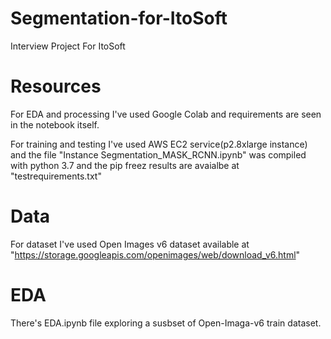 # Segmentation-for-ItoSoft
Interview Project For ItoSoft

# Resources 

For EDA and processing I've used Google Colab and requirements are seen in the notebook itself.

For training and testing I've used AWS EC2 service(p2.8xlarge instance) and the file "Instance Segmentation_MASK_RCNN.ipynb" was compiled with python 3.7 and the pip freez results are avaialbe at "testrequirements.txt"

# Data

For dataset I've used Open Images v6 dataset available at "https://storage.googleapis.com/openimages/web/download_v6.html"

# EDA

There's EDA.ipynb file exploring a susbset of Open-Imaga-v6 train dataset.
